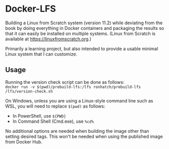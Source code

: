 # Docker-LFS

Building a Linux from Scratch system (version 11.2) while deviating from the book by doing everything in Docker containers and packaging the results so that it can easily be installed on multiple systems. (Linux from Scratch is available at https://linuxfromscratch.org.)

Primarily a learning project, but also intended to provide a usable minimal Linux system that I can customize.

## Usage

Running the version check script can be done as follows:  
`docker run -v $(pwd)/prebuild-lfs:/lfs ronhatch/prebuild-lfs /lfs/version-check.sh`

On Windows, unless you are using a Linux-style command line such as WSL, you will need to replace `$(pwd)` as follows:
- In PowerShell, use `${PWD}`
- In Command Shell (Cmd.exe), use `%cd%`

No additional options are needed when building the image other than setting desired tags. This won't be needed when using the published image from Docker Hub.
